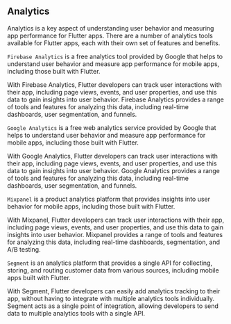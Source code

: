 ## Analytics

Analytics is a key aspect of understanding user behavior and measuring app performance for Flutter apps. There are a number of analytics tools available for Flutter apps, each with their own set of features and benefits.

`Firebase Analytics` is a free analytics tool provided by Google that helps to understand user behavior and measure app performance for mobile apps, including those built with Flutter.

With Firebase Analytics, Flutter developers can track user interactions with their app, including page views, events, and user properties, and use this data to gain insights into user behavior. Firebase Analytics provides a range of tools and features for analyzing this data, including real-time dashboards, user segmentation, and funnels.

`Google Analytics` is a free web analytics service provided by Google that helps to understand user behavior and measure app performance for mobile apps, including those built with Flutter.

With Google Analytics, Flutter developers can track user interactions with their app, including page views, events, and user properties, and use this data to gain insights into user behavior. Google Analytics provides a range of tools and features for analyzing this data, including real-time dashboards, user segmentation, and funnels.

`Mixpanel` is a product analytics platform that provides insights into user behavior for mobile apps, including those built with Flutter.

With Mixpanel, Flutter developers can track user interactions with their app, including page views, events, and user properties, and use this data to gain insights into user behavior. Mixpanel provides a range of tools and features for analyzing this data, including real-time dashboards, segmentation, and A/B testing.

`Segment` is an analytics platform that provides a single API for collecting, storing, and routing customer data from various sources, including mobile apps built with Flutter.

With Segment, Flutter developers can easily add analytics tracking to their app, without having to integrate with multiple analytics tools individually. Segment acts as a single point of integration, allowing developers to send data to multiple analytics tools with a single API.
